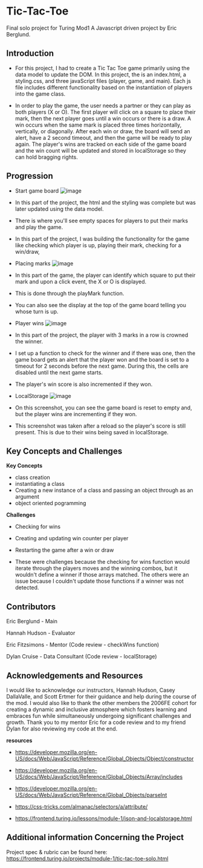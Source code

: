 # Tic-Tac-Toe
Final solo project for Turing Mod1
A Javascript driven project by Eric Berglund.

## Introduction

- For this project, I had to create a Tic Tac Toe game primarily using the data model to update the DOM. In this project, the is an index.html, a styling.css, and three javaScript files (player, game, and main). Each js file includes different functionality based on the instantiation of players into the game class. 

- In order to play the game, the user needs a partner or they can play as both players (X or O). The first player will click on a square to place their mark, then the next player goes until a win occurs or there is a draw. A win occurs when the same mark is placed three times horizontally, vertically, or diagonally. After each win or draw, the board will send an alert, have a 2 second timeout, and then the game will be ready to play again. The player's wins are tracked on each side of the game board and the win count will be updated and stored in localStorage so they can hold bragging rights. 

## Progression
- Start game board
![image](https://user-images.githubusercontent.com/64567312/89370950-3543c780-d69f-11ea-899b-77dac4464e2c.png)

- In this part of the project, the html and the styling was complete but was later updated using the data model. 

- There is where you'll see empty spaces for players to put their marks and play the game.

- In this part of the project, I was building the functionality for the game like checking which player is up, playing their mark, checking for a win/draw, 

- Placing marks
![image](https://user-images.githubusercontent.com/64567312/89370420-e6e1f900-d69d-11ea-9798-57d600f5ef6b.png)

- In this part of the game, the player can identify which square to put their mark and upon a click event, the X or O is displayed. 

- This is done through the playMark function.

- You can also see the display at the top of the game board telling you whose turn is up. 

- Player wins
![image](https://user-images.githubusercontent.com/64567312/89370333-b39f6a00-d69d-11ea-95e1-17d775f41865.png)

- In this part of the project, the player with 3 marks in a row is crowned the winner. 

- I set up a function to check for the winner and if there was one, then the game board gets an alert that the player won and the board is set to a timeout for 2 seconds before the next game. During this, the cells are disabled until the next game starts. 

- The player's win score is also incremented if they won.

- LocalStorage
![image](https://user-images.githubusercontent.com/64567312/89370346-be59ff00-d69d-11ea-896b-5aab53b578b9.png)

- On this screenshot, you can see the game board is reset to empty and, but the player wins are incrementing if they won. 

- This screenshot was taken after a reload so the player's score is still present. This is due to their wins being saved in localStorage. 

## Key Concepts and Challenges

__Key Concepts__

- class creation
- instantiating a class
- Creating a new instance of a class and passing an object through as an argument
- object oriented pogramming

__Challenges__

- Checking for wins
- Creating and updating win counter per player
- Restarting the game after a win or draw

- These were challenges because the checking for wins function would iterate through the players moves and the winning combos, but it wouldn't define a winner if those arrays matched. The others were an issue because I couldn't update those functions if a winner was not detected. 


## Contributors


Eric Berglund - Main

Hannah Hudson - Evaluator

Eric Fitzsimons - Mentor (Code review - checkWins function)

Dylan Cruise - Data Consultant (Code review - localStorage)

## Acknowledgements and Resources

I would like to acknowledge our instructors, Hannah Hudson, Casey DallaValle, and Scott Ertmer for their guidance and help during the course of the mod. I would also like to thank the other members the 2006FE cohort for creating a dynamic and inclusive atmosphere which fosters learning and embraces fun while simultaneously undergoing significant challenges and growth. Thank you to my mentor Eric for a code review and to my friend Dylan for also reviewing my code at the end. 

__resources__

 - https://developer.mozilla.org/en-US/docs/Web/JavaScript/Reference/Global_Objects/Object/constructor
 
 - https://developer.mozilla.org/en-US/docs/Web/JavaScript/Reference/Global_Objects/Array/includes
 
 - https://developer.mozilla.org/en-US/docs/Web/JavaScript/Reference/Global_Objects/parseInt
 
 - https://css-tricks.com/almanac/selectors/a/attribute/
 
 - https://frontend.turing.io/lessons/module-1/json-and-localstorage.html

## Additional information Concerning the Project

Project spec & rubric can be found here: https://frontend.turing.io/projects/module-1/tic-tac-toe-solo.html
